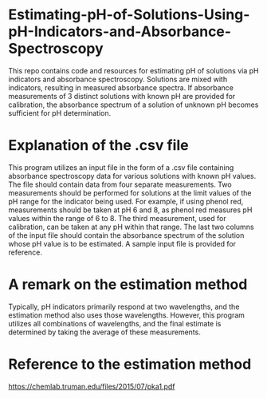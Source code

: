 # Estimating-pH-of-Solutions-Using-pH-Indicators-and-Absorbance-Spectroscopy
This repo contains code and resources for estimating pH of solutions via pH indicators and absorbance spectroscopy. Solutions are mixed with indicators, resulting in measured absorbance spectra. If absorbance measurements of 3 distinct solutions with known pH are provided for calibration, the absorbance spectrum of a solution of unknown pH becomes sufficient for pH determination.

# Explanation of the .csv file
This program utilizes an input file in the form of a .csv file containing absorbance spectroscopy data for various solutions with known pH values. The file should contain data from four separate measurements. Two measurements should be performed for solutions at the limit values of the pH range for the indicator being used. For example, if using phenol red, measurements should be taken at pH 6 and 8, as phenol red measures pH values within the range of 6 to 8. The third measurement, used for calibration, can be taken at any pH within that range. The last two columns of the input file should contain the absorbance spectrum of the solution whose pH value is to be estimated. A sample input file is provided for reference.

# A remark on the estimation method
Typically, pH indicators primarily respond at two wavelengths, and the estimation method also uses those wavelengths. However, this program utilizes all combinations of wavelengths, and the final estimate is determined by taking the average of these measurements.

# Reference to the estimation method
https://chemlab.truman.edu/files/2015/07/pka1.pdf
